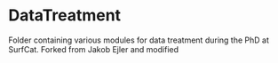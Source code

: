 # DataTreatment
Folder containing various modules for data treatment during the PhD at SurfCat. 
Forked from Jakob Ejler and modified
